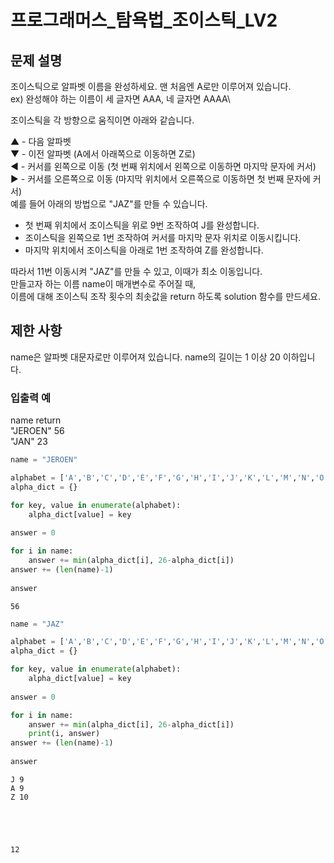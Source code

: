 # 프로그래머스_탐욕법_조이스틱_LV2

## 문제 설명
조이스틱으로 알파벳 이름을 완성하세요. 맨 처음엔 A로만 이루어져 있습니다.\
ex) 완성해야 하는 이름이 세 글자면 AAA, 네 글자면 AAAA\

조이스틱을 각 방향으로 움직이면 아래와 같습니다.

▲ - 다음 알파벳\
▼ - 이전 알파벳 (A에서 아래쪽으로 이동하면 Z로)\
◀ - 커서를 왼쪽으로 이동 (첫 번째 위치에서 왼쪽으로 이동하면 마지막 문자에 커서)\
▶ - 커서를 오른쪽으로 이동 (마지막 위치에서 오른쪽으로 이동하면 첫 번째 문자에 커서)\
예를 들어 아래의 방법으로 "JAZ"를 만들 수 있습니다.

- 첫 번째 위치에서 조이스틱을 위로 9번 조작하여 J를 완성합니다.
- 조이스틱을 왼쪽으로 1번 조작하여 커서를 마지막 문자 위치로 이동시킵니다.
- 마지막 위치에서 조이스틱을 아래로 1번 조작하여 Z를 완성합니다.

따라서 11번 이동시켜 "JAZ"를 만들 수 있고, 이때가 최소 이동입니다.\
만들고자 하는 이름 name이 매개변수로 주어질 때,\
이름에 대해 조이스틱 조작 횟수의 최솟값을 return 하도록 solution 함수를 만드세요.

## 제한 사항
name은 알파벳 대문자로만 이루어져 있습니다.
name의 길이는 1 이상 20 이하입니다.
### 입출력 예
name	return\
"JEROEN"	56\
"JAN"	23


```python
name = "JEROEN"

alphabet = ['A','B','C','D','E','F','G','H','I','J','K','L','M','N','O','P','Q','R','S','T','U','V','W','X','Y','Z']
alpha_dict = {}

for key, value in enumerate(alphabet):
    alpha_dict[value] = key
    
answer = 0

for i in name:
    answer += min(alpha_dict[i], 26-alpha_dict[i])
answer += (len(name)-1)
    
answer
```




    56




```python
name = "JAZ"

alphabet = ['A','B','C','D','E','F','G','H','I','J','K','L','M','N','O','P','Q','R','S','T','U','V','W','X','Y','Z']
alpha_dict = {}

for key, value in enumerate(alphabet):
    alpha_dict[value] = key
    
answer = 0

for i in name:
    answer += min(alpha_dict[i], 26-alpha_dict[i])
    print(i, answer)
answer += (len(name)-1)
    
answer
```

    J 9
    A 9
    Z 10
    




    12




```python

```


```python

```


```python

```
